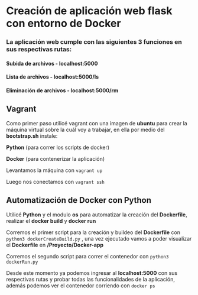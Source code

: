 # Creación de aplicación web flask con entorno de Docker
### La aplicación web cumple con las siguientes 3 funciones en sus respectivas rutas:
#### Subida de archivos - localhost:5000
#### Lista de archivos - localhost:5000/ls
#### Eliminación de archivos - localhost:5000/rm
## Vagrant
Como primer paso utilicé vagrant con una imagen de **ubuntu** para crear la máquina virtual sobre la cuál voy a trabajar, en ella por medio del **bootstrap.sh** instale:                                                                                                 

**Python** (para correr los scripts de docker)                                                                                                                        
                                                                                                                                                
**Docker** (para contenerizar la aplicación)                                                                                                                    

Levantamos la máquina con ``` vagrant up 
                                           ```

Luego nos conectamos con ``` vagrant ssh
                                           ```
                                                                                                                                                                                                                                    
## Automatización de Docker con Python
Utilicé **Python** y el modulo **os** para automatizar la creación del **Dockerfile**, realizar el **docker build** y **docker run**                              
                                                
Corremos el primer script para la creación y buildeo del **Dockerfile** con ``` python3 dockerCreateBuild.py ``` , una vez ejecutado vamos a poder visualizar el **Dockerfile** en **/Proyecto/Docker-app**                               
                                                                                                              
Corremos el segundo script para correr el contenedor con ``` python3 dockerRun.py ```                                                                 

Desde este momento ya podemos ingresar al **localhost:5000** con sus respectivas rutas y probar todas las funcionalidades de la aplicación, además podemos ver el contenedor corriendo con ``` docker ps ```

                                                              

